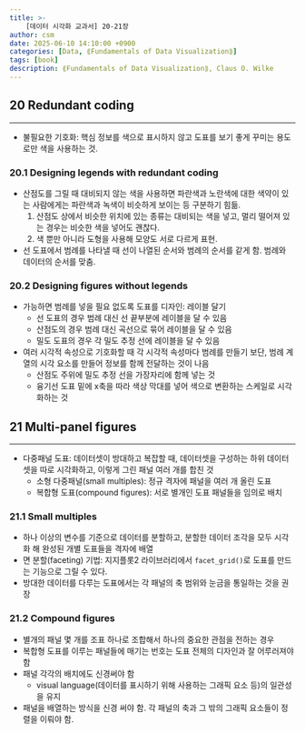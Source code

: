 ```yaml
---
title: >-
    [데이터 시각화 교과서] 20-21장
author: csm
date: 2025-06-10 14:10:00 +0900
categories: [Data, ⟪Fundamentals of Data Visualization⟫]
tags: [book]
description: ⟪Fundamentals of Data Visualization⟫, Claus O. Wilke
---
```


## 20 Redundant coding
---
- 불필요한 기호화: 핵심 정보를 색으로 표시하지 않고 도표를 보기 좋게 꾸미는 용도로만 색을 사용하는 것.
### 20.1 Designing legends with redundant coding
- 산점도를 그릴 때 대비되지 않는 색을 사용하면 파란색과 노란색에 대한 색약이 있는 사람에게는 파란색과 녹색이 비슷하게 보이는 등 구분하기 힘듦.
    1. 산점도 상에서 비슷한 위치에 있는 종류는 대비되는 색을 넣고, 멀리 떨어져 있는 경우는 비슷한 색을 넣어도 괜찮다.
    2. 색 뿐만 아니라 도형을 사용해 모양도 서로 다르게 표현.
- 선 도표에서 범례를 나타낼 때 선이 나열된 순서와 범례의 순서를 같게 함. 범례와 데이터의 순서를 맞춤.
### 20.2 Designing figures without legends
- 가능하면 범례를 넣을 필요 없도록 도표를 디자인: 레이블 달기
    - 선 도표의 경우 범례 대신 선 끝부분에 레이블을 달 수 있음
    - 산점도의 경우 범례 대신 곡선으로 묶어 레이블을 달 수 있음 
    - 밀도 도표의 경우 각 밀도 추정 선에 레이블을 달 수 있음
- 여러 시각적 속성으로 기호화할 때 각 시각적 속성마다 범례를 만들기 보단, 범례 계열의 시각 요소를 만들어 정보를 함께 전달하는 것이 나음
    - 산점도 주위에 밀도 추정 선을 가장자리에 함께 넣는 것
    - 융기선 도표 밑에 x축을 따라 색상 막대를 넣어 색으로 변환하는 스케일로 시각화하는 것
## 21 Multi-panel figures
---
- 다중패널 도표: 데이터셋이 방대하고 복잡할 때, 데이터셋을 구성하는 하위 데이터셋을 따로 시각화하고, 이렇게 그린 패널 여러 개를 합친 것
    - 소형 다중패널(small multiples): 정규 격자에 패널을 여러 개 올린 도표
    - 복합형 도표(compound figures): 서로 별개인 도표 패널들을 임의로 배치

### 21.1 Small multiples
- 하나 이상의 변수를 기준으로 데이터를 분할하고, 분할한 데이터 조각을 모두 시각화 해 완성된 개별 도표들을 격자에 배열
- 면 분할(faceting) 기법: 지지플롯2 라이브러리에서 `facet_grid()`로 도표를 만드는 기능으로 그릴 수 있다.
- 방대한 데이터를 다루는 도표에서는 각 패널의 축 범위와 눈금을 통일하는 것을 권장

### 21.2 Compound figures
- 별개의 패널 몇 개를 조표 하나로 조합해서 하나의 중요한 관점을 전하는 경우
- 복합형 도표를 이루는 패널들에 매기는 번호는 도표 전체의 디자인과 잘 어루러져야 함
- 패널 각각의 배치에도 신경써야 함
    - visual language(데이터를 표시하기 위해 사용하는 그래픽 요소 등)의 일관성을 유지
- 패널을 배열하는 방식을 신경 써야 함. 각 패널의 축과 그 밖의 그래픽 요소들이 정렬을 이뤄야 함.